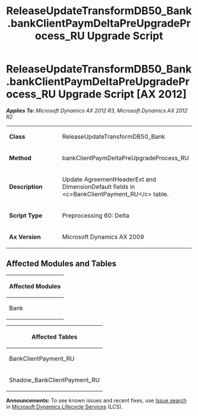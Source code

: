 ﻿---
title: ReleaseUpdateTransformDB50_Bank.bankClientPaymDeltaPreUpgradeProcess_RU Upgrade Script
TOCTitle: ReleaseUpdateTransformDB50_Bank.bankClientPaymDeltaPreUpgradeProcess_RU Upgrade Script
ms:assetid: c24ac354-dc8f-509f-d36a-ca12ab9e25aa
ms:mtpsurl: https://msdn.microsoft.com/en-us/library/JJ686810(v=AX.60)
ms:contentKeyID: 49711007
ms.date: 05/18/2015
mtps_version: v=AX.60
---

# ReleaseUpdateTransformDB50\_Bank.bankClientPaymDeltaPreUpgradeProcess\_RU Upgrade Script [AX 2012]


_**Applies To:** Microsoft Dynamics AX 2012 R3, Microsoft Dynamics AX 2012 R2_

<table>
<colgroup>
<col style="width: 50%" />
<col style="width: 50%" />
</colgroup>
<tbody>
<tr class="odd">
<td><p><strong>Class</strong></p></td>
<td><p>ReleaseUpdateTransformDB50_Bank</p></td>
</tr>
<tr class="even">
<td><p><strong>Method</strong></p></td>
<td><p>bankClientPaymDeltaPreUpgradeProcess_RU</p></td>
</tr>
<tr class="odd">
<td><p><strong>Description</strong></p></td>
<td><p>Update AgreementHeaderExt and DimensionDefault fields in &lt;c&gt;BankClientPayment_RU&lt;/c&gt; table.</p></td>
</tr>
<tr class="even">
<td><p><strong>Script Type</strong></p></td>
<td><p>Preprocessing 60: Delta</p></td>
</tr>
<tr class="odd">
<td><p><strong>Ax Version</strong></p></td>
<td><p>Microsoft Dynamics AX 2009</p></td>
</tr>
</tbody>
</table>


## Affected Modules and Tables

<table>
<colgroup>
<col style="width: 100%" />
</colgroup>
<thead>
<tr class="header">
<th><p>Affected Modules</p></th>
</tr>
</thead>
<tbody>
<tr class="odd">
<td><p>Bank</p></td>
</tr>
</tbody>
</table>


<table>
<colgroup>
<col style="width: 100%" />
</colgroup>
<thead>
<tr class="header">
<th><p>Affected Tables</p></th>
</tr>
</thead>
<tbody>
<tr class="odd">
<td><p>BankClientPayment_RU</p></td>
</tr>
<tr class="even">
<td><p>Shadow_BankClientPayment_RU</p></td>
</tr>
</tbody>
</table>

  
**Announcements:** To see known issues and recent fixes, use [Issue search](http://go.microsoft.com/fwlink/?linkid=389258) in [Microsoft Dynamics Lifecycle Services](http://go.microsoft.com/fwlink/?linkid=306505) (LCS).

